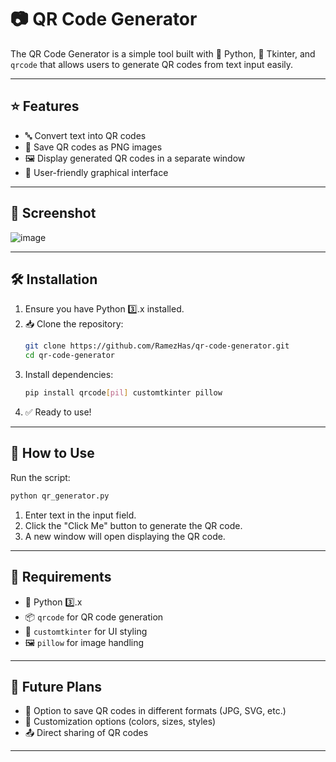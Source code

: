 # 📷 QR Code Generator

The QR Code Generator is a simple tool built with 🐍 Python, 🎨 Tkinter, and `qrcode` that allows users to generate QR codes from text input easily.

---

## ⭐ Features
- 🔤 Convert text into QR codes
- 📸 Save QR codes as PNG images
- 🖼️ Display generated QR codes in a separate window
- 🎨 User-friendly graphical interface

---

## 📸 Screenshot
![image](https://github.com/user-attachments/assets/681afe36-d273-47f7-ad44-e40e15912081)


---

## 🛠️ Installation
1. Ensure you have Python 3️⃣.x installed.
2. 📥 Clone the repository:
   ```sh
   git clone https://github.com/RamezHas/qr-code-generator.git
   cd qr-code-generator
   ```
3. Install dependencies:
   ```sh
   pip install qrcode[pil] customtkinter pillow
   ```
4. ✅ Ready to use!

---

## 🚀 How to Use
Run the script:
```sh
python qr_generator.py
```
1. Enter text in the input field.
2. Click the "Click Me" button to generate the QR code.
3. A new window will open displaying the QR code.

---

## 📌 Requirements
- 🐍 Python 3️⃣.x
- 📦 `qrcode` for QR code generation
- 🎨 `customtkinter` for UI styling
- 🖼️ `pillow` for image handling

---

## 🔮 Future Plans
- 💾 Option to save QR codes in different formats (JPG, SVG, etc.)
- 🎨 Customization options (colors, sizes, styles)
- 📤 Direct sharing of QR codes

---


